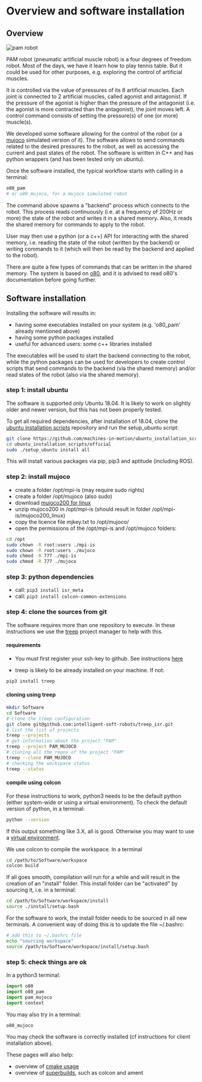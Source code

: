 # Overview and software installation

## Overview

![pam robot](https://ei.is.tuebingen.mpg.de/uploads/publication/image/18667/2PAMcompressed.jpg)

PAM robot (pneumatic artificial muscle robot) is a four degrees of freedom robot. Most of the days, we have it learn how to play tennis table. But it could be used for other purposes, e.g. exploring the control of artificial muscles.

It is controlled via the value of pressures of its 8 artificial muscles. Each joint is connected to 2 artificial muscles, called agonist and antagonist. If the pressure of the agonist is higher than the pressure of the antagonist (i.e. the agonist is more contracted than the antagonist), the joint moves left. A control command consists of setting the pressure(s) of one (or more) muscle(s).

We developed some software allowing for the control of the robot (or a [mujoco](http://www.mujoco.org/) simulated version of it). The software allows to send commands related to the desired pressures to the robot, as well as accessing the current and past states of the robot. The software is written in C++ and has python wrappers (and has been tested only on ubuntu).

Once the software installed, the typical workflow starts with calling in a terminal:

```bash
o80_pam
# or o80_mujoco, for a mujoco simulated robot
```

The command above spawns a "backend" process which connects to the robot. This process reads continuously (i.e. at a frequency of 200Hz or more) the state of the robot and writes it in a shared memory. Also, it reads the shared memory for commands to apply to the robot. 

User may then use a python (or a c++) API for interacting with the shared memory, i.e. reading the state of the robot (written by the backend) or writing commands to it (which will then be read by the backend and applied to the robot).

There are quite a few types of commands that can be written in the shared memory. The system is based on [o80](https://intelligent-soft-robots.github.io/code_documentation/o80/docs/html/index.html), and it is advised to read o80's documentation before going further.

## Software installation 

Installing the software will results in:

- having some executables installed on your system (e.g. 'o80_pam' already mentioned above)
- having some python packages installed
- useful for advanced users: some c++ libraries installed

The executables will be used to start the backend connecting to the robot, while the python packages can be used for developers to create control scripts that send commands to the backend (via the shared memory) and/or read states of the robot (also via the shared memory).

### step 1: install ubuntu

The software is supported only Ubuntu 18.04. It is likely to work on slightly older and newer version, but this has not been properly tested.

To get all required dependencies, after installation of 18.04, clone the [ubuntu installation scripts](https://github.com/machines-in-motion/ubuntu_installation_scripts) repository and run the setup_ubuntu script:

```bash
git clone https://github.com/machines-in-motion/ubuntu_installation_scripts.git
cd ubuntu_installation_scripts/official
sudo ./setup_ubuntu install all
```
This will install various packages via pip, pip3 and aptitude (including ROS).

### step 2: install mujoco

- create a folder /opt/mpi-is (may require sudo rights)
- create a folder /opt/mujoco (also sudo)
- download [mujoco200 for linux](https://www.roboti.us/index.html) 
- unzip mujoco200 in /opt/mpi-is (should result in folder /opt/mpi-is/mujoco200_linux)
- copy the licence file mjkey.txt to /opt/mujoco/
- open the permissions of the /opt/mpi-is and /opt/mujoco folders:

```bash
cd /opt
sudo chown -R root:users ./mpi-is
sudo chown -R root:users ./mujoco
sudo chmod -R 777 ./mpi-is
sudo chmod -R 777 ./mujoco
```

### step 3: python dependencies

- call: ```pip3 install isr_meta```
- call: ```pip3 install colcon-common-extensions```

### step 4: clone the sources from git

The software requires more than one repository to execute. In these instructions we use the [treep](https://gitlab.is.tue.mpg.de/amd-clmc/treep) project manager to help with this.

#### requirements

- You must first register your ssh-key to github. See instructions [here](https://docs.github.com/en/github/authenticating-to-github/generating-a-new-ssh-key-and-adding-it-to-the-ssh-agent)

- treep is likely to be already installed on your machine. If not:

```bash
pip3 install treep
```

#### cloning using treep

```bash
mkdir Software
cd Software
# clone the treep configuration
git clone git@github.com:intelligent-soft-robots/treep_isr.git
# list the list of projects
treep --projects
# get information about the project "PAM"
treep --project PAM_MUJOCO
# cloning all the repos of the project "PAM"
treep --clone PAM_MUJOCO
# checking the workspace status
treep --status
```
#### compile using colcon

For these instructions to work, python3 needs to be the default python (either system-wide or using a virtual environment).
To check the default version of python, in a terminal:

```bash
python --version
```

If this output something like 3.X, all is good. Otherwise you may want to use a [virtual environment](https://realpython.com/python-virtual-environments-a-primer/).

We use colcon to compile the workspace. In a terminal

```bash
cd /path/to/Software/workspace
colcon build
```

If all goes smooth, compilation will run for a while and will result in the creation of an "install" folder.
This install folder can be "activated" by sourcing it, i.e. in a terminal:

```bash
cd /path/to/Software/workspace/install
source ./install/setup.bash
```
For the software to work, the install folder needs to be sourced in all new terminals. A convenient way of doing this is to update the file ~/.bashrc:

```bash
# add this to ~/.bashrc file
echo "sourcing workspace"
source /path/to/Software/workspace/install/setup.bash
```  
### step 5: check things are ok

In a python3 terminal:

```python
import o80
import o80_pam
import pam_mujoco
import context
```
You may also try in a terminal:

```bash
o80_mujoco
```
You may check the software is correctly installed (cf instructions for client installation above).

These pages will also help:

- overview of [cmake usage](https://github.com/machines-in-motion/machines-in-motion.github.io/wiki/use_cmake)
- overview of [superbuilds](https://github.com/machines-in-motion/machines-in-motion.github.io/wiki/super_build_and_cmake), such as colcon and ament
